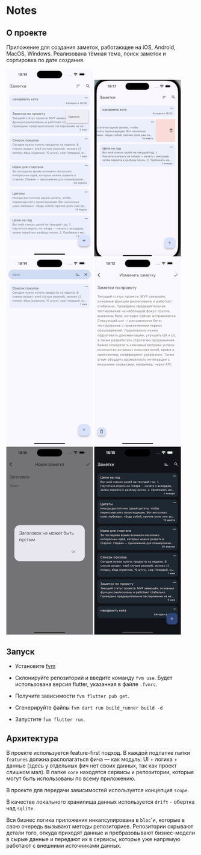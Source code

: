 # Notes

## О проекте

Приложение для создания заметок, работающее на iOS, Android, MacOS, Windows. Реализована тёмная тема, поиск заметок и сортировка по дате создания.

<img src="https://raw.githubusercontent.com/andrei-uni/notes/refs/heads/master/screenshots/1.png" width="230">
<img src="https://raw.githubusercontent.com/andrei-uni/notes/refs/heads/master/screenshots/2.png" width="230">
<img src="https://raw.githubusercontent.com/andrei-uni/notes/refs/heads/master/screenshots/3.png" width="230">
<img src="https://raw.githubusercontent.com/andrei-uni/notes/refs/heads/master/screenshots/4.png" width="230">
<img src="https://raw.githubusercontent.com/andrei-uni/notes/refs/heads/master/screenshots/5.png" width="230">
<img src="https://raw.githubusercontent.com/andrei-uni/notes/refs/heads/master/screenshots/6.png" width="230">

## Запуск

- Установите [fvm](https://fvm.app/)

- Склонируйте репозиторий и введите команду ```fvm use```. Будет использована версия flutter, указанная в файле ```.fvmrc```.

- Получите зависимости ```fvm flutter pub get```.

- Сгенерируйте файлы ```fvm dart run build_runner build -d```

- Запустите ```fvm flutter run```.

## Архитектура

В проекте используется feature-first подход. В каждой подпапке папки ```features``` должна располагаться фича — как модуль: UI + логика + данные (здесь у отдельных фич нет своих данных, так как проект слишком мал). В папке ```core``` находятся сервисы и репозитории, которые могут быть использованы по всему приложению.

В проекте для передачи зависимостей используется концепция ```scope```.

В качестве локального хранилища данных используется ```drift``` - обертка над ```sqlite```.

Вся бизнес логика приложения инкапсулирована в ```bloc```'и, которые в свою очередь вызывают методы репозиториев. Репозитории скрывают детали того, откуда приходят данные и пребразовывают бизнес-модели в сырые данные и передают их в сервисы, которые уже напрямую работают с внешними источниками данных.
